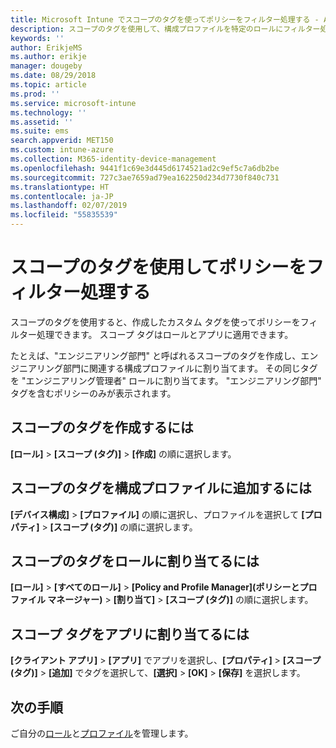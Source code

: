 ```yaml
---
title: Microsoft Intune でスコープのタグを使ってポリシーをフィルター処理する - Azure | Microsoft Docs
description: スコープのタグを使用して、構成プロファイルを特定のロールにフィルター処理します。
keywords: ''
author: ErikjeMS
ms.author: erikje
manager: dougeby
ms.date: 08/29/2018
ms.topic: article
ms.prod: ''
ms.service: microsoft-intune
ms.technology: ''
ms.assetid: ''
ms.suite: ems
search.appverid: MET150
ms.custom: intune-azure
ms.collection: M365-identity-device-management
ms.openlocfilehash: 9441f1c69e3d445d6174521ad2c9ef5c7a6db2be
ms.sourcegitcommit: 727c3ae7659ad79ea162250d234d7730f840c731
ms.translationtype: HT
ms.contentlocale: ja-JP
ms.lasthandoff: 02/07/2019
ms.locfileid: "55835539"
---
```

# <a name="use-scope-tags-to-filter-policies"></a>スコープのタグを使用してポリシーをフィルター処理する

スコープのタグを使用すると、作成したカスタム タグを使ってポリシーをフィルター処理できます。 スコープ タグはロールとアプリに適用できます。

たとえば、"エンジニアリング部門" と呼ばれるスコープのタグを作成し、エンジニアリング部門に関連する構成プロファイルに割り当てます。 その同じタグを "エンジニアリング管理者" ロールに割り当てます。 "エンジニアリング部門" タグを含むポリシーのみが表示されます。

## <a name="to-create-a-scope-tag"></a>スコープのタグを作成するには

**[ロール]** > **[スコープ (タグ)]** > **[作成]** の順に選択します。

## <a name="to-add-a-scope-tag-to-a-configuration-profile"></a>スコープのタグを構成プロファイルに追加するには

**[デバイス構成]** > **[プロファイル]** の順に選択し、プロファイルを選択して **[プロパティ]** > **[スコープ (タグ)]** の順に選択します。

## <a name="to-assign-a-scope-tag-to-a-role"></a>スコープのタグをロールに割り当てるには

**[ロール]** > **[すべてのロール]** > **[Policy and Profile Manager]\(ポリシーとプロファイル マネージャー\)** > **[割り当て]** > **[スコープ (タグ)]** の順に選択します。

## <a name="to-assign-a-scope-tag-to-an-app"></a>スコープ タグをアプリに割り当てるには

**[クライアント アプリ]** > **[アプリ]** でアプリを選択し、**[プロパティ]** > **[スコープ (タグ)]** > **[追加]** でタグを選択して、**[選択]** > **[OK]** > **[保存]** を選択します。


## <a name="next-steps"></a>次の手順

ご自分の[ロール](role-based-access-control.md)と[プロファイル](device-profile-assign.md)を管理します。

